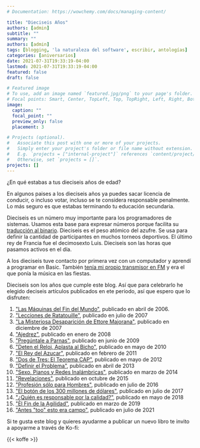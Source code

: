 ```yaml
---
# Documentation: https://wowchemy.com/docs/managing-content/

title: "Dieciseis Años"
authors: [admin]
subtitle: ""
summary: ""
authors: [admin]
tags: [blogging, 'la naturaleza del software', escribir, antologías]
categories: [aniversarios]
date: 2021-07-31T19:33:19-04:00
lastmod: 2021-07-31T19:33:19-04:00
featured: false
draft: false

# Featured image
# To use, add an image named `featured.jpg/png` to your page's folder.
# Focal points: Smart, Center, TopLeft, Top, TopRight, Left, Right, BottomLeft, Bottom, BottomRight.
image:
  caption: ""
  focal_point: ""
  preview_only: false
  placement: 3

# Projects (optional).
#   Associate this post with one or more of your projects.
#   Simply enter your project's folder or file name without extension.
#   E.g. `projects = ["internal-project"]` references `content/project/deep-learning/index.md`.
#   Otherwise, set `projects = []`.
projects: []
---
```


¿En qué estabas a tus dieciseis años de edad? 

En algunos paises a los dieciseis años ya puedes sacar licencia de conducir, o incluso votar, incluso se te considera responsable penalmente. Lo más seguro es que estabas terminando tu educación secundaria.

Dieciseis es un número muy importante para los programadores de sistemas. Usamos esta base para expresar números porque facilita su [traducción al binario](https://www.programando.org/blog/2011/03/06/partir-desde-cero/). Dieciseis es el peso atómico del azufre. Se usa para definir la cantidad de participantes en muchos torneos deportivos. El último rey de Francia fue el decimosexto Luis. Dieciseis son las horas que pasamos activos en el día.

A los dieciseis tuve contacto por primera vez con un computador y aprendí a programar en Basic. También [tenía mi propio transmisor en FM](https://www.akarru.com/blog/2010/09/23/el-espiritu-de-la-radio/) y era el que ponía la música en las fiestas. 

Dieciseis son los años que cumple este blog. Así que para celebrarlo he elegido deciseis artículos publicados en ete periodo, así que espero que lo disfruten:

1. ["Las Máquinas del Fin del Mundo"](/blog/lnds/2006/04/16/las-maquinas-del-fin-del-mundo/), publicado en abril de 2006.
2. ["Lecciones de Ratatouille"](/blog/lnds/2007/07/01/lecciones-de-ratatouille), publicado en julio de 2007
3. ["La Misteriosa Desaparición de Ettore Majorana"](/blog/lnds/2007/12/18/la-misteriosa-desaparicion-de-ettore-majorana), publicado en diciembre de 2007
4. ["Ajedrez"](/blog/lnds/2008/01/18/ajedrez), publicado en enero de 2008
5. ["Pregúntale a Parnas"](/blog/lnds/2009/06/09/preguntale-a-parnas), publicado en junio de 2009
6. ["Deten el Reloj, Aplasta al Bicho"](/blog/lnds/2010/05/27/deten-el-reloj-aplasta-al-bicho), publicado en mayo de 2010
7. ["El Rey del Azucar"](/blog/lnds/2011/02/03/el-rey-del-azucar), publicado en febrero de 2011
8. ["Dos de Tres: El Teorema CAP"](/blog/lnds/2012/05/25/dos-de-tres-el-teorema-cap), publicado en mayo de 2012
9. ["Definir el Problema"](/blog/lnds/2013/04/28/definir-el-problema), publicado en abril de 2013
10. ["Sexo, Pianos y Redes Inalámbricas"](/blog/lnds/2014/03/10/sexo-pianos-y-wifi), publicado en marzo de 2014
11. ["Revelaciones"](/blog/lnds/2015/10/01/revelaciones), publicado en octubre de 2015
12. ["Profesión sólo para Hombres"](/blog/lnds/2016/07/23/profesion-solo-para-hombres), publicado en julio de 2016
13. ["El botón de los 300 millones de dólares"](/blog/lnds/2017/07/23/el-boton-de-los-300-millones-de-dolares), publicado en julio de 2017
14. ["¿Quién es responsable por la calidad?"](/blog/lnds/2018/05/06/quien-es-responsable-por-la-calidad), publicado en mayo de 2018
15. ["El Fin de la Agilidad"](/blog/lnds/2019/03/17/el-fin-de-la-agilidad), publicado en marzo de 2019
16. ["Antes \"too" esto era campo"](/blog/lnds/2021/07/11/antes-too-esto-era-campo), publicado en julio de 2021

Si te gusta este blog y quieres ayudarme a publicar un nuevo libro te invito a apoyarme a través de Ko-fi:

{{< koffe >}}